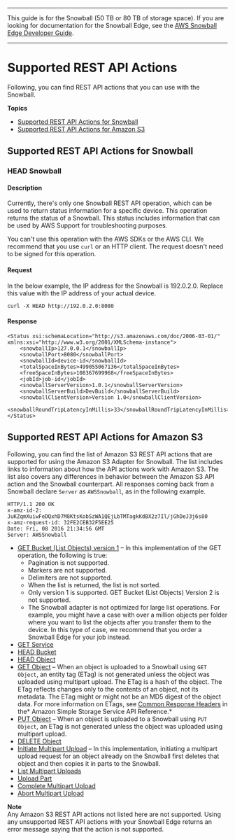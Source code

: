 --------

This guide is for the Snowball \(50 TB or 80 TB of storage space\)\. If you are looking for documentation for the Snowball Edge, see the [AWS Snowball Edge Developer Guide](http://docs.aws.amazon.com/snowball/latest/developer-guide/whatisedge.html)\.

--------

# Supported REST API Actions<a name="using-adapter-supported-api"></a>

Following, you can find REST API actions that you can use with the Snowball\.

**Topics**
+ [Supported REST API Actions for Snowball](#using-adapter-snowball-api)
+ [Supported REST API Actions for Amazon S3](#using-adapter-s3api)

## Supported REST API Actions for Snowball<a name="using-adapter-snowball-api"></a>

### HEAD Snowball<a name="adapter-snowball-head-api"></a>

#### Description<a name="adapter-snowball-head-api-description"></a>

Currently, there's only one Snowball REST API operation, which can be used to return status information for a specific device\. This operation returns the status of a Snowball\. This status includes information that can be used by AWS Support for troubleshooting purposes\.

You can't use this operation with the AWS SDKs or the AWS CLI\. We recommend that you use `curl` or an HTTP client\. The request doesn't need to be signed for this operation\.

#### Request<a name="adapter-snowball-head-api-request"></a>

In the below example, the IP address for the Snowball is 192\.0\.2\.0\. Replace this value with the IP address of your actual device\.

```
curl -X HEAD http://192.0.2.0:8080
```

#### Response<a name="adapter-snowball-head-api-response"></a>

```
<Status xsi:schemaLocation="http://s3.amazonaws.com/doc/2006-03-01/" xmlns:xsi="http://www.w3.org/2001/XMLSchema-instance">
    <snowballIp>127.0.0.1</snowballIp>
    <snowballPort>8080</snowballPort>
    <snowballId>device-id</snowballId>
    <totalSpaceInBytes>499055067136</totalSpaceInBytes>
    <freeSpaceInBytes>108367699968</freeSpaceInBytes>
    <jobId>job-id</jobId>
    <snowballServerVersion>1.0.1</snowballServerVersion>
    <snowballServerBuild>DevBuild</snowballServerBuild>
    <snowballClientVersion>Version 1.0</snowballClientVersion>
    <snowballRoundTripLatencyInMillis>33</snowballRoundTripLatencyInMillis>
</Status>
```

## Supported REST API Actions for Amazon S3<a name="using-adapter-s3api"></a>

Following, you can find the list of Amazon S3 REST API actions that are supported for using the Amazon S3 Adapter for Snowball\. The list includes links to information about how the API actions work with Amazon S3\. The list also covers any differences in behavior between the Amazon S3 API action and the Snowball counterpart\. All responses coming back from a Snowball declare `Server` as `AWSSnowball`, as in the following example\.

```
HTTP/1.1 200 OK
x-amz-id-2: JuKZqmXuiwFeDQxhD7M8KtsKobSzWA1QEjLbTMTagkKdBX2z7Il/jGhDeJ3j6s80
x-amz-request-id: 32FE2CEB32F5EE25
Date: Fri, 08 2016 21:34:56 GMT
Server: AWSSnowball
```
+ [GET Bucket \(List Objects\) version 1](http://docs.aws.amazon.com/AmazonS3/latest/API/RESTBucketGET.html)  – In this implementation of the GET operation, the following is true:
  + Pagination is not supported\.
  + Markers are not supported\.
  + Delimiters are not supported\.
  + When the list is returned, the list is not sorted\.
  + Only version 1 is supported\. GET Bucket \(List Objects\) Version 2 is not supported\.
  + The Snowball adapter is not optimized for large list operations\. For example, you might have a case with over a million objects per folder where you want to list the objects after you transfer them to the device\. In this type of case, we recommend that you order a Snowball Edge for your job instead\.
+ [GET Service](http://docs.aws.amazon.com/AmazonS3/latest/API/RESTServiceGET.html) 
+ [HEAD Bucket](http://docs.aws.amazon.com/AmazonS3/latest/API/RESTBucketHEAD.html) 
+ [HEAD Object](http://docs.aws.amazon.com/AmazonS3/latest/API/RESTObjectHEAD.html)  
+ [GET Object](http://docs.aws.amazon.com/AmazonS3/latest/API/RESTObjectGET.html) – When an object is uploaded to a Snowball using `GET Object`, an entity tag \(ETag\) is not generated unless the object was uploaded using multipart upload\. The ETag is a hash of the object\. The ETag reflects changes only to the contents of an object, not its metadata\. The ETag might or might not be an MD5 digest of the object data\. For more information on ETags, see [Common Response Headers](http://docs.aws.amazon.com/AmazonS3/latest/API/RESTCommonResponseHeaders.html) in the* Amazon Simple Storage Service API Reference\.*
+ [PUT Object](http://docs.aws.amazon.com/AmazonS3/latest/API/RESTObjectPUT.html) – When an object is uploaded to a Snowball using `PUT Object`, an ETag is not generated unless the object was uploaded using multipart upload\.
+ [DELETE Object](http://docs.aws.amazon.com/AmazonS3/latest/API/RESTObjectDELETE.html) 
+ [Initiate Multipart Upload](http://docs.aws.amazon.com/AmazonS3/latest/API/mpUploadInitiate.html) – In this implementation, initiating a multipart upload request for an object already on the Snowball first deletes that object and then copies it in parts to the Snowball\. 
+ [List Multipart Uploads](http://docs.aws.amazon.com/AmazonS3/latest/API/mpUploadListMPUpload.html)  
+ [Upload Part](http://docs.aws.amazon.com/AmazonS3/latest/API/mpUploadUploadPart.html)  
+ [Complete Multipart Upload](http://docs.aws.amazon.com/AmazonS3/latest/API/mpUploadComplete.html)  
+ [Abort Multipart Upload](http://docs.aws.amazon.com/AmazonS3/latest/API/mpUploadAbort.html)  

**Note**  
Any Amazon S3 REST API actions not listed here are not supported\. Using any unsupported REST API actions with your Snowball Edge returns an error message saying that the action is not supported\.